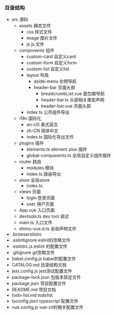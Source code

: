 ### 目录结构
- src 源码
  - assets 静态文件 
    - css 样式文件
    - image 图片文件
    - js js 文件
  - components 组件
    - custom-card 自定义card
    - custom-form 自定义form
    - custom-list 自定义list
    - layout 布局
      - aside-menu 左侧导航
      - header-bar 页面头部
        - breadcrumbList.vue 面包屑导航
        - header-bar.ts 头部相关类型声明
        - header-bar.vue 页面头部
    - index.ts 公共组件导出
  - i18n 国际化
    - en-US 美式英文
    - zh-CN 简体中文
    - index.ts 国际化导出文件
  - plugins 插件
    - elements.ts element plus 插件
    - global-components.ts 全局自定义组件插件
  - router 路由
    - modules 模块
    - index.ts 路由导出
  - store 全局store
    - index.ts 
  - views 页面
    - login 登录页面
    - user 用户页面
  - App.vue 入口页面
  - devtools.ts dev tool 调试
  - main.ts 入口文件
  - shims-vue.d.ts 全局声明文件
- .browserslistrc 
- .eslintignore eslint的忽略文件
- .eslintrc.js eslint 的配置文件
- .gitignore git忽略文件
- babel.config.js babel的配置文件
- CATALOG.md 目录结构文档
- jest.config.js jest测试配置文件
- package-lock.json 包版本锁定文件
- package.json 项目配置文件
- README.md 项目文档
- todo-list.md todolist
- tsconfig.json typescript 配置文件
- vue.config.js vue-cli的相关配置文件